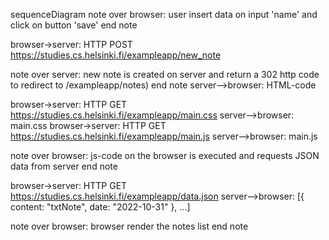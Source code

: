 sequenceDiagram
note over browser:
user insert data on input 'name' and click on button 'save'
end note

browser->server: HTTP POST https://studies.cs.helsinki.fi/exampleapp/new_note

note over server:
new note is created on server and return a 
302 http code to redirect to /exampleapp/notes)
end note
server-->browser: HTML-code

browser->server: HTTP GET https://studies.cs.helsinki.fi/exampleapp/main.css
server-->browser: main.css
browser->server: HTTP GET https://studies.cs.helsinki.fi/exampleapp/main.js
server-->browser: main.js

note over browser:
js-code on the browser is executed 
and requests JSON data from server 
end note

browser->server: HTTP GET https://studies.cs.helsinki.fi/exampleapp/data.json
server-->browser: [{ content: "txtNote", date: "2022-10-31" }, ...]

note over browser:
browser render the notes list
end note
